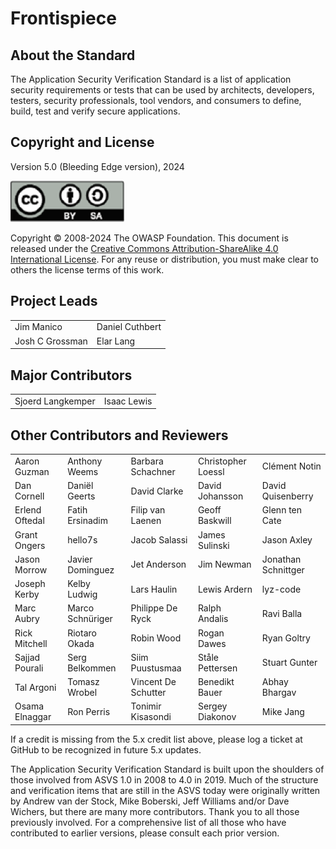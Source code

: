 # Frontispiece

## About the Standard

The Application Security Verification Standard is a list of application security requirements or tests that can be used by architects, developers, testers, security professionals, tool vendors, and consumers to define, build, test and verify secure applications.

## Copyright and License

Version 5.0 (Bleeding Edge version), 2024

![license](../images/license.png)

Copyright © 2008-2024 The OWASP Foundation. This document is released under the [Creative Commons Attribution-ShareAlike 4.0 International License](https://creativecommons.org/licenses/by-sa/4.0/). For any reuse or distribution, you must make clear to others the license terms of this work.

## Project Leads

|                       |                  |
|---------------------- |----------------- |
| Jim Manico   | Daniel Cuthbert  |
| Josh C Grossman       | Elar Lang      |

## Major Contributors

|                 |                 |
|---------------- |---------------- |
| Sjoerd Langkemper | Isaac Lewis   |

## Other Contributors and Reviewers

|                 |                   |                      |                     |                      |
|---------------- |------------------ |--------------------- |-------------------- |--------------------- |
| Aaron Guzman    | Anthony Weems     | Barbara Schachner    | Christopher Loessl  | Clément Notin        |
| Dan Cornell     | Daniël Geerts     | David Clarke         | David Johansson     | David Quisenberry    |
| Erlend Oftedal  | Fatih Ersinadim   | Filip van Laenen     | Geoff Baskwill      | Glenn ten Cate       |
| Grant Ongers    | hello7s           | Jacob Salassi        | James Sulinski      | Jason Axley          |
| Jason Morrow    | Javier Dominguez  | Jet Anderson         | Jim Newman          | Jonathan Schnittger  |
| Joseph Kerby    | Kelby Ludwig      | Lars Haulin          | Lewis Ardern        | lyz-code             |
| Marc Aubry      | Marco Schnüriger  | Philippe De Ryck     | Ralph Andalis       | Ravi Balla           |
| Rick Mitchell   | Riotaro Okada     | Robin Wood           | Rogan Dawes         | Ryan Goltry          |
| Sajjad Pourali  | Serg Belkommen    | Siim Puustusmaa      | Ståle Pettersen     | Stuart Gunter        |
| Tal Argoni      | Tomasz Wrobel     | Vincent De Schutter  | Benedikt Bauer  | Abhay Bhargav       |
| Osama Elnaggar    | Ron Perris     | Tonimir Kisasondi   | Sergey Diakonov      | Mike Jang |

If a credit is missing from the 5.x credit list above, please log a ticket at GitHub to be recognized in future 5.x updates.

The Application Security Verification Standard is built upon the shoulders of those involved from ASVS 1.0 in 2008 to 4.0 in 2019. Much of the structure and verification items that are still in the ASVS today were originally written by Andrew van der Stock, Mike Boberski, Jeff Williams and/or Dave Wichers, but there are many more contributors. Thank you to all those previously involved. For a comprehensive list of all those who have contributed to earlier versions, please consult each prior version.
